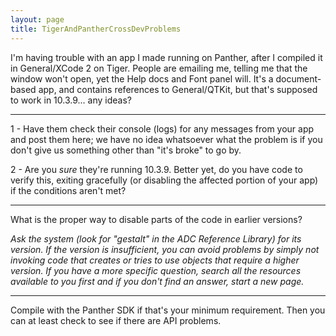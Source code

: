 ```yaml
---
layout: page
title: TigerAndPantherCrossDevProblems
---
```




I'm having trouble with an app I made running on Panther, after I compiled it in General/XCode 2 on Tiger. People are emailing me, telling me that the window won't open, yet the Help docs and Font panel will. It's a document-based app, and contains references to General/QTKit, but that's supposed to work in 10.3.9... any ideas?

----

1 - Have them check their console (logs) for any messages from your app and post them here; we have no idea whatsoever what the problem is if you don't give us something other than "it's broke" to go by.

2 - Are you *sure* they're running 10.3.9. Better yet, do you have code to verify this, exiting gracefully (or disabling the affected portion of your app) if the conditions aren't met?

----

What is the proper way to disable parts of the code in earlier versions? 

*Ask the system (look for "gestalt" in the ADC Reference Library) for its version. If the version is insufficient, you can avoid problems by simply not invoking code that creates or tries to use objects that require a higher version. If you have a more specific question, search all the resources available to you first and if you don't find an answer, start a new page.*

----

Compile with the Panther SDK if that's your minimum requirement. Then you can at least check to see if there are API problems.
